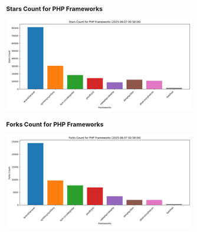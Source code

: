 ### Stars Count for PHP Frameworks

![Stars Chart](./archive/charts/20250607005804_stars_count.png)

### Forks Count for PHP Frameworks

![Forks Chart](./archive/charts/20250607005804_forks_count.png)

